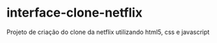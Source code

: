 # interface-clone-netflix
Projeto de criação do clone da netflix utilizando html5, css e javascript

